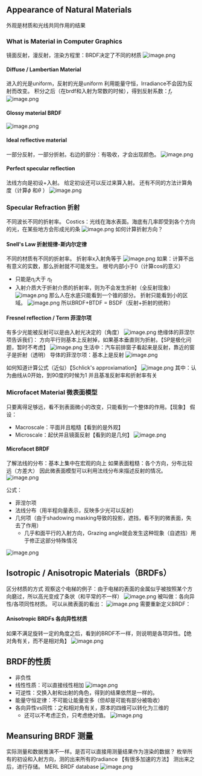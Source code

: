 ## Appearance of Natural Materials
外观是材质和光线共同作用的结果
### What is Material in Computer Graphics
镜面反射，漫反射，渲染方程里：BRDF决定了不同的材质
![image.png](https://gitee.com/dontt/picgo-img-bed/raw/master/img/20241117202604.png)
#### Diffuse / Lambertian Material
进入的光是uniform，反射的光是uniform
利用能量守恒，Irradiance不会因为反射而改变。
积分之后（在brdf和入射为常数的时候），得到反射系数：$f_r$
![image.png](https://gitee.com/dontt/picgo-img-bed/raw/master/img/20241117203023.png)

#### Glossy material BRDF

![image.png](https://gitee.com/dontt/picgo-img-bed/raw/master/img/20241117203131.png)

#### Ideal reflective material
一部分反射，一部分折射。右边的部分：有吸收，才会出现颜色。
![image.png](https://gitee.com/dontt/picgo-img-bed/raw/master/img/20241117203225.png)

#### Perfect specular reflection
法线方向是初设+入射。
给定初设还可以反过来算入射。
还有不同的方法计算角度（计算$\phi$ 和$\theta$ ）
![image.png](https://gitee.com/dontt/picgo-img-bed/raw/master/img/20241117203414.png)

### Specular Refraction 折射
不同波长不同的折射率。
Costics：光线在海水表面。海底有几率即受到各个方向的光，在某些地方会形成光的条
![image.png](https://gitee.com/dontt/picgo-img-bed/raw/master/img/20241117204011.png)
如何计算折射方向？
#### Snell's Law 折射规律-斯内尔定律
不同的材质有不同的折射率。
折射率x入射角等于
![image.png](https://gitee.com/dontt/picgo-img-bed/raw/master/img/20241117204125.png)
如果：计算不出有意义的实数，那么折射就不可能发生。
根号内部小于0（计算cos的意义）
- 只能是$\eta_i$大于 $\eta_t$
- 入射介质大于折射介质的折射率，则为不会发生折射（全反射现象）
![image.png](https://gitee.com/dontt/picgo-img-bed/raw/master/img/20241117204425.png)
那么人在水底只能看到一个锥的部分。
折射只能看到小的区域。
![image.png](https://gitee.com/dontt/picgo-img-bed/raw/master/img/20241117204518.png)
所以BRDF+BTDF = BSDF（反射+折射的统称）
#### Fresnel reflection / Term 菲涅尔项
有多少光能被反射可以是由入射光决定的（角度）
![image.png](https://gitee.com/dontt/picgo-img-bed/raw/master/img/20241117205615.png)
绝缘体的菲涅尔项告诉我们：
方向平行则基本上反射掉，如果基本垂直则为折射。【SP是极化问题，暂时不考虑】
![image.png](https://gitee.com/dontt/picgo-img-bed/raw/master/img/20241117205702.png)
生活中：汽车前排窗子看起来是反射，靠近的窗子是折射（透明）
导体的菲涅尔项：基本上是反射
![image.png](https://gitee.com/dontt/picgo-img-bed/raw/master/img/20241117205849.png)

如何知道计算公式（近似）【Schlick's approxiamation】
![image.png](https://gitee.com/dontt/picgo-img-bed/raw/master/img/20241117210128.png)
其中：认为曲线从0开始，到90度的时候为1
并且基准反射率和折射率有关

### Microfacet Material 微表面模型
只要离得足够远，看不到表面微小的改变，只能看到一个整体的作用。【现象】
假设：
- Macroscale：平面并且粗糙【看到的是外观】
- Microscale：起伏并且镜面反射【看到的是几何】
![image.png](https://gitee.com/dontt/picgo-img-bed/raw/master/img/20241117210619.png)

#### Microfacet BRDF
了解法线的分布：基本上集中在宏观的向上
如果表面粗糙：各个方向，分布比较远（方差大）
因此微表面模型可以利用法线分布来描述反射的情况。
![image.png](https://gitee.com/dontt/picgo-img-bed/raw/master/img/20241117210835.png)

公式：
- 菲涅尔项
- 法线分布（用半程向量表示，反映多少光可以反射）
- 几何项（由于shadowing masking导致的投影，遮挡，看不到的微表面，失去了作用）
	- 几乎和面平行的入射方向，Grazing angle就会发生这种现象（自遮挡）用于修正这部分特殊情况

![image.png](https://gitee.com/dontt/picgo-img-bed/raw/master/img/20241117211248.png)
## Isotropic / Anisotropic Materials（BRDFs）
区分材质的方式
观察这个电梯的例子：由于电梯的表面的金属似乎被按照某个方向磨过，所以高光变成了条状（和平常的不一样）
![image.png](https://gitee.com/dontt/picgo-img-bed/raw/master/img/20241117211655.png)
被叫做：各向异性/各项同性材质。
可以从微表面的看出：
![image.png](https://gitee.com/dontt/picgo-img-bed/raw/master/img/20241117211824.png)
需要重新定义BRDF：
#### Anisotropic BRDFs 各向异性材质
如果不满足旋转一定的角度之后，看到的BRDF不一样，则说明是各项异性。【绝对角有关，而不是相对角】
![image.png](https://gitee.com/dontt/picgo-img-bed/raw/master/img/20241117211931.png)

## BRDF的性质
- 非负性
- 线性性质：可以直接线性相加
![image.png](https://gitee.com/dontt/picgo-img-bed/raw/master/img/20241117212335.png)
- 可逆性：交换入射和出射的角色，得到的结果依然是一样的。
- 能量守恒定律：不可能让能量变多（但却是可能有部分被吸收）
- 各向异性vs同性：之和相对角有关，原本的四维可以转化为三维的
	- 还可以不考虑正负，只考虑绝对值。
![image.png](https://gitee.com/dontt/picgo-img-bed/raw/master/img/20241117212658.png)

## Meansuring BRDF 测量
实际测量和数据推演不一样。是否可以直接用测量结果作为渲染的数据？
枚举所有的初设和入射方向，测的出来所有的radiance
【有很多加速的方法】
测出来之后，进行存储。
MERL BRDF database
![image.png](https://gitee.com/dontt/picgo-img-bed/raw/master/img/20241117213149.png)
